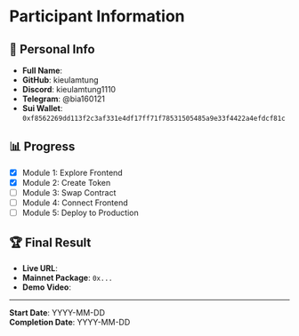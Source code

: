 # Participant Information

## 👤 Personal Info

- **Full Name**: 
- **GitHub**: kieulamtung
- **Discord**: kieulamtung1110
- **Telegram**: @bia160121
- **Sui Wallet**: `0xf8562269dd113f2c3af331e4df17ff71f78531505485a9e33f4422a4efdcf81c`

## 📊 Progress

- [x] Module 1: Explore Frontend
- [x] Module 2: Create Token
- [ ] Module 3: Swap Contract
- [ ] Module 4: Connect Frontend
- [ ] Module 5: Deploy to Production

## 🏆 Final Result

- **Live URL**: 
- **Mainnet Package**: `0x...`
- **Demo Video**: 

---

**Start Date**: YYYY-MM-DD  
**Completion Date**: YYYY-MM-DD

